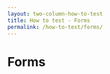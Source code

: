 ```yaml
---
layout: two-column-how-to-test
title: How to test - Forms
permalink: /how-to-test/forms/
---
```


# Forms